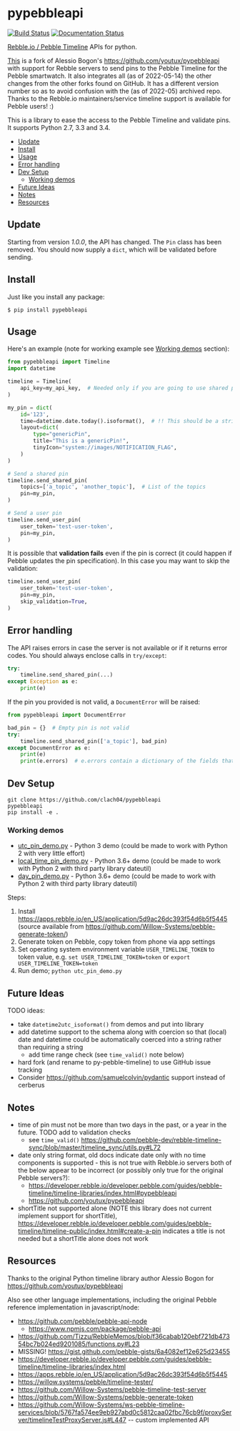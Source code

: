 pypebbleapi
============
[![Build Status](https://travis-ci.org/youtux/pypebbleapi.svg?branch=master)](https://travis-ci.org/youtux/pypebbleapi)
[![Documentation Status](https://readthedocs.org/projects/pypebbleapi/badge/?version=latest)](http://pypebbleapi.readthedocs.org/en/latest)

[Rebble.io / Pebble Timeline](https://developer.rebble.io/developer.pebble.com/guides/pebble-timeline/index.html) APIs for python.

[This](https://github.com/clach04/pypebbleapi) is a fork of Alessio Bogon's https://github.com/youtux/pypebbleapi with support for Rebble servers to send pins to the Pebble Timeline for the Pebble smartwatch.
It also integrates all (as of 2022-05-14) the other changes from the other forks found on GitHub.
It has a different version number so as to avoid confusion with the (as of 2022-05) archived repo. Thanks to the Rebble.io maintainers/service timeline support is available for Pebble users! :)

This is a library to ease the access to the Pebble Timeline and validate pins.
It supports Python 2.7, 3.3 and 3.4.

  * [Update](#update)
  * [Install](#install)
  * [Usage](#usage)
  * [Error handling](#error-handling)
  * [Dev Setup](#dev-setup)
    + [Working demos](#working-demos)
  * [Future Ideas](#future-ideas)
  * [Notes](#notes)
  * [Resources](#resources)

Update
-----
Starting from version *1.0.0*, the API has changed. The `Pin` class has
been removed. You should now supply a `dict`, which will be validated before sending.

Install
-------

Just like you install any package:

    $ pip install pypebbleapi

Usage
-----

Here's an example (note for working example see [Working demos](#working-demos) section):
```python
from pypebbleapi import Timeline
import datetime

timeline = Timeline(
    api_key=my_api_key,  # Needed only if you are going to use shared pins
)

my_pin = dict(
    id='123',
    time=datetime.date.today().isoformat(),  # !! This should be a string in the form; "2022-05-25T00:00:00.000Z" - date ONLY is not supported/allowed with Rebble.io - unclear if Pebble supported this (None of the js code indicates this is supported). requests.exceptions.HTTPError: 400 Client Error: The pin object submitted was invalid. for url: https://timeline-api.rebble.io/v1/user/pins/2022-05-16
    layout=dict(
        type="genericPin",
        title="This is a genericPin!",
        tinyIcon="system://images/NOTIFICATION_FLAG",
    )
)

# Send a shared pin
timeline.send_shared_pin(
    topics=['a_topic', 'another_topic'],  # List of the topics
    pin=my_pin,
)

# Send a user pin
timeline.send_user_pin(
    user_token='test-user-token',
    pin=my_pin,
)
```
It is possible that **validation fails** even if the pin is correct (it could happen if Pebble updates the pin specification).
In this case you may want to skip the validation:
```python
timeline.send_user_pin(
    user_token='test-user-token',
    pin=my_pin,
    skip_validation=True,
)
```

Error handling
-----
The API raises errors in case the server is not available or if it returns error codes. You should always enclose calls in `try/except`:
```python
try:
    timeline.send_shared_pin(...)
except Exception as e:
	print(e)
```

If the pin you provided is not valid, a `DocumentError` will be raised:
```python
from pypebbleapi import DocumentError

bad_pin = {}  # Empty pin is not valid
try:
    timeline.send_shared_pin(['a_topic'], bad_pin)
except DocumentError as e:
    print(e)
    print(e.errors)  # e.errors contain a dictionary of the fields that failed the validation
```

Dev Setup
---------

    git clone https://github.com/clach04/pypebbleapi
    pypebbleapi
    pip install -e .

### Working demos

  * [utc_pin_demo.py](utc_pin_demo.py) - Python 3 demo (could be made to work with Python 2 with very little effort)
  * [local_time_pin_demo.py](local_time_pin_demo.py) - Python 3.6+ demo (could be made to work with Python 2 with third party library dateutil)
  * [day_pin_demo.py](day_pin_demo.py) - Python 3.6+ demo (could be made to work with Python 2 with third party library dateutil)

Steps:

1. Install https://apps.rebble.io/en_US/application/5d9ac26dc393f54d6b5f5445 (source available from https://github.com/Willow-Systems/pebble-generate-token/)
2. Generate token on Pebble, copy token from phone via app settings
3. Set operating system environment variable `USER_TIMELINE_TOKEN` to token value, e.g. `set USER_TIMELINE_TOKEN=token` or `export USER_TIMELINE_TOKEN=token`
4. Run demo; `python utc_pin_demo.py`

Future Ideas
------------

TODO ideas:

  * take `datetime2utc_isoformat()` from demos and put into library
  * add datetime support to the schema along with coercion so that (local) date and datetime could be automatically coerced into a string rather than requiring a string
      * add time range check (see `time_valid()` note below)
  * hard fork (and rename to py-pebble-timeline) to use GitHub issue tracking
  * Consider https://github.com/samuelcolvin/pydantic support instead of cerberus

Notes
-----

  * time of pin must not be more than two days in the past, or a year in the future. TODO add to validation checks
      * see `time_valid()` https://github.com/pebble-dev/rebble-timeline-sync/blob/master/timeline_sync/utils.py#L72
  * date only string format, old docs indicate date only with no time components is supported - this is not true with Rebble.io servers both of the below appear to be incorrect (or possibly only true for the original Pebble servers?):
      * https://developer.rebble.io/developer.pebble.com/guides/pebble-timeline/timeline-libraries/index.html#pypebbleapi
      * https://github.com/youtux/pypebbleapi
  * shortTitle not supported alone (NOTE this library does not current implement support for shortTitle), https://developer.rebble.io/developer.pebble.com/guides/pebble-timeline/timeline-public/index.html#create-a-pin indicates a title is not needed but a shortTitle alone does not work

Resources
---------

Thanks to the original Python timeline library author Alessio Bogon for https://github.com/youtux/pypebbleapi

Also see other language implementations, including the original Pebble reference implementation in javascript/node:

  * https://github.com/pebble/pebble-api-node
      * https://www.npmjs.com/package/pebble-api
  * https://github.com/Tizzu/RebbleMemos/blob/f36cabab120ebf721db47354bc7b024ed9201085/functions.py#L23
  * MISSING! https://gist.github.com/pebble-gists/6a4082ef12e625d23455
  * https://developer.rebble.io/developer.pebble.com/guides/pebble-timeline/timeline-libraries/index.html
  * https://apps.rebble.io/en_US/application/5d9ac26dc393f54d6b5f5445
  * https://willow.systems/pebble/timeline-tester/
  * https://github.com/Willow-Systems/pebble-timeline-test-server
  * https://github.com/Willow-Systems/pebble-generate-token
  * https://github.com/Willow-Systems/ws-pebble-timeline-services/blob/5767fa574ee9eb927abd0c5812caa02fbc76cb9f/proxyServer/timelineTestProxyServer.js#L447  -- custom implemented API
